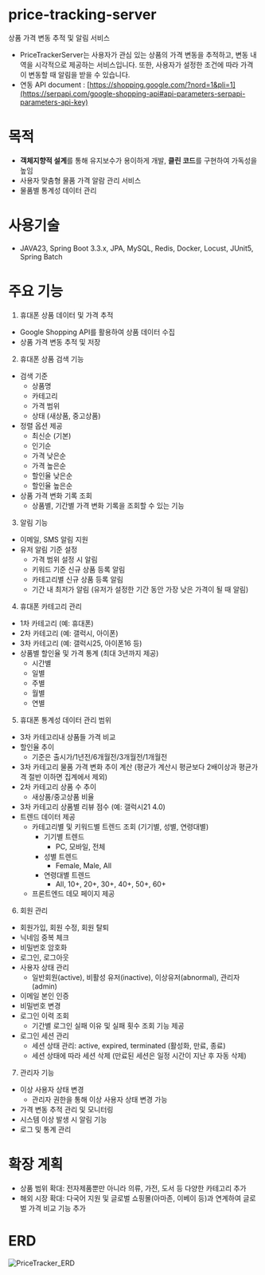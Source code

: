# price-tracking-server
상품 가격 변동 추적 및 알림 서비스
- PriceTrackerServer는 사용자가 관심 있는 상품의 가격 변동을 추적하고, 변동 내역을 시각적으로 제공하는 서비스입니다. 또한, 사용자가 설정한 조건에 따라 가격이 변동할 때 알림을 받을 수 있습니다.
- 연동 API document : [https://shopping.google.com/?nord=1&pli=1](https://serpapi.com/google-shopping-api#api-parameters-serpapi-parameters-api-key)

# 목적
- **객체지향적 설계**를 통해 유지보수가 용이하게 개발, **클린 코드**를 구현하여 가독성을 높임
- 사용자 맞춤형 물품 가격 알람 관리 서비스
- 물품별 통계성 데이터 관리

# 사용기술
- JAVA23, Spring Boot 3.3.x, JPA, MySQL, Redis, Docker, Locust, JUnit5, Spring Batch

# 주요 기능
1. 휴대폰 상품 데이터 및 가격 추적
- Google Shopping API를 활용하여 상품 데이터 수집
- 상품 가격 변동 추적 및 저장
2. 휴대폰 상품 검색 기능
- 검색 기준
  - 상품명
  - 카테고리
  - 가격 범위
  - 상태 (새상품, 중고상품)
- 정렬 옵션 제공
  - 최신순 (기본)
  - 인기순
  - 가격 낮은순
  - 가격 높은순
  - 할인율 낮은순
  - 할인율 높은순
- 상품 가격 변화 기록 조회
  - 상품별, 기간별 가격 변화 기록을 조회할 수 있는 기능
3. 알림 기능
- 이메일, SMS 알림 지원
- 유저 알림 기준 설정
  - 가격 범위 설정 시 알림
  - 키워드 기준 신규 상품 등록 알림
  - 카테고리별 신규 상품 등록 알림
  - 기간 내 최저가 알림 (유저가 설정한 기간 동안 가장 낮은 가격이 될 때 알림)
4. 휴대폰 카테고리 관리
- 1차 카테고리 (예: 휴대폰)
- 2차 카테고리 (예: 갤럭시, 아이폰)
- 3차 카테고리 (예: 갤럭시25, 아이폰16 등) 
- 상품별 할인율 및 가격 통계 (최대 3년까지 제공)
  - 시간별
  - 일별
  - 주별
  - 월별
  - 연별
5. 휴대폰 통계성 데이터 관리 범위
- 3차 카테고리내 상품들 가격 비교
- 할인율 추이
  - 기준은 출시가/1년전/6개월전/3개월전/1개월전
- 3차 카테고리 물품 가격 변화 추이 계산
  (평균가 계산시 평균보다 2배이상과 평균가격 절반 이하면 집계에서 제외)
- 2차 카테고리 상품 수 추이
  - 새상품/중고상품 비율
- 3차 카테고리 상품별 리뷰 점수 (예: 갤럭시21 4.0)
- 트렌드 데이터 제공
  - 카테고리별 및 키워드별 트렌드 조회 (기기별, 성별, 연령대별)
    - 기기별 트렌드
      - PC, 모바일, 전체
    - 성별 트렌드
      - Female, Male, All
    - 연령대별 트렌드
      - All, 10+, 20+, 30+, 40+, 50+, 60+
  - 프론트엔드 데모 페이지 제공
6. 회원 관리
- 회원가입, 회원 수정, 회원 탈퇴
- 닉네임 중복 체크
- 비밀번호 암호화
- 로그인, 로그아웃
- 사용자 상태 관리
  - 일반회원(active), 비활성 유저(inactive), 이상유저(abnormal), 관리자(admin)
- 이메일 본인 인증
- 비밀번호 변경
- 로그인 이력 조회
  - 기간별 로그인 실패 이유 및 실패 횟수 조회 기능 제공
- 로그인 세션 관리
  - 세션 상태 관리: active, expired, terminated (활성화, 만료, 종료)
  - 세션 상태에 따라 세션 삭제 (만료된 세션은 일정 시간이 지난 후 자동 삭제)
7. 관리자 기능
- 이상 사용자 상태 변경
  - 관리자 권한을 통해 이상 사용자 상태 변경 가능
- 가격 변동 추적 관리 및 모니터링
- 시스템 이상 발생 시 알림 기능
- 로그 및 통계 관리
  
# 확장 계획
- 상품 범위 확대: 전자제품뿐만 아니라 의류, 가전, 도서 등 다양한 카테고리 추가
- 해외 시장 확대: 다국어 지원 및 글로벌 쇼핑몰(아마존, 이베이 등)과 연계하여 글로벌 가격 비교 기능 추가

# ERD
![PriceTracker_ERD](https://github.com/user-attachments/assets/81f1870b-33f7-4324-a337-6b0689fd501d)
